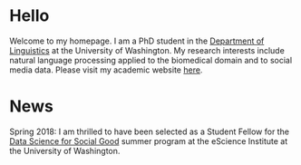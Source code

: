 # Hello

Welcome to my homepage. I am a PhD student in the [Department of Linguistics](https://linguistics.washington.edu) at the University of Washington. My research interests include natural language processing applied to the biomedical domain and to social media data. Please visit my academic website [here](https://linguistics.washington.edu/people/amandalynne-paullada).

# News

Spring 2018: I am thrilled to have been selected as a Student Fellow for the [Data Science for Social Good](http://escience.washington.edu/get-involved/incubator-programs/data-science-for-social-good/) summer program at the eScience Institute at the University of Washington.
